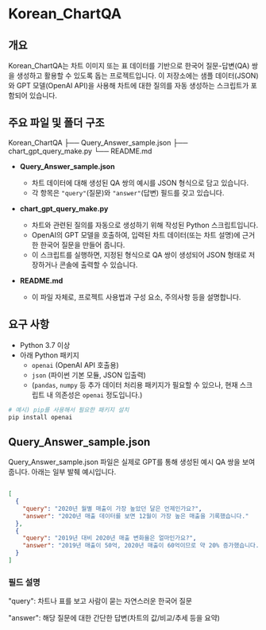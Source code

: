 # Korean_ChartQA

## 개요
Korean_ChartQA는 차트 이미지 또는 표 데이터를 기반으로 한국어 질문-답변(QA) 쌍을 생성하고 활용할 수 있도록 돕는 프로젝트입니다. 이 저장소에는 샘플 데이터(JSON)와 GPT 모델(OpenAI API)을 사용해 차트에 대한 질의를 자동 생성하는 스크립트가 포함되어 있습니다.


## 주요 파일 및 폴더 구조

Korean_ChartQA
├── Query_Answer_sample.json
├── chart_gpt_query_make.py
└── README.md



- **Query_Answer_sample.json**  
  - 차트 데이터에 대해 생성된 QA 쌍의 예시를 JSON 형식으로 담고 있습니다.  
  - 각 항목은 `"query"`(질문)와 `"answer"`(답변) 필드를 갖고 있습니다.

- **chart_gpt_query_make.py**  
  - 차트와 관련된 질의를 자동으로 생성하기 위해 작성된 Python 스크립트입니다.  
  - OpenAI의 GPT 모델을 호출하여, 입력된 차트 데이터(또는 차트 설명)에 근거한 한국어 질문을 만들어 줍니다.  
  - 이 스크립트를 실행하면, 지정된 형식으로 QA 쌍이 생성되어 JSON 형태로 저장하거나 콘솔에 출력할 수 있습니다.

- **README.md**  
  - 이 파일 자체로, 프로젝트 사용법과 구성 요소, 주의사항 등을 설명합니다.


## 요구 사항
- Python 3.7 이상
- 아래 Python 패키지
  - `openai` (OpenAI API 호출용)
  - `json` (파이썬 기본 모듈, JSON 입출력)
  - (`pandas`, `numpy` 등 추가 데이터 처리용 패키지가 필요할 수 있으나, 현재 스크립트 내 의존성은 `openai` 정도입니다.)

```bash
# 예시) pip를 사용해서 필요한 패키지 설치
pip install openai
```

## Query_Answer_sample.json
Query_Answer_sample.json 파일은 실제로 GPT를 통해 생성된 예시 QA 쌍을 보여 줍니다.
아래는 일부 발췌 예시입니다.

```json

[
  {
    "query": "2020년 월별 매출이 가장 높았던 달은 언제인가요?",
    "answer": "2020년 매출 데이터를 보면 12월이 가장 높은 매출을 기록했습니다."
  },
  {
    "query": "2019년 대비 2020년 매출 변화율은 얼마인가요?",
    "answer": "2019년 매출이 50억, 2020년 매출이 60억이므로 약 20% 증가했습니다."
  }
]

```

### 필드 설명

"query": 차트나 표를 보고 사람이 묻는 자연스러운 한국어 질문

"answer": 해당 질문에 대한 간단한 답변(차트의 값/비교/추세 등을 요약)

